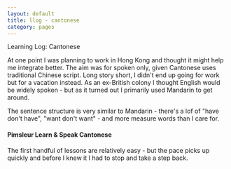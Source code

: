 ```yaml
---
layout: default
title: llog - cantonese
category: pages
---
```


Learning Log: Cantonese

At one point I was planning to work in Hong Kong and thought it might help me integrate better. The aim was for spoken only, given Cantonese uses traditional Chinese script. Long story short, I didn't end up going for work but for a vacation instead. As an ex-British colony I thought English would be widely spoken - but as it turned out I primarily used Mandarin to get around.

The sentence structure is very similar to Mandarin - there's a lof of "have don't have", "want don't want" - and more measure words than I care for.

#### Pimsleur Learn & Speak Cantonese ####

The first handful of lessons are relatively easy - but the pace picks up quickly and before I knew it I had to stop and take a step back.
